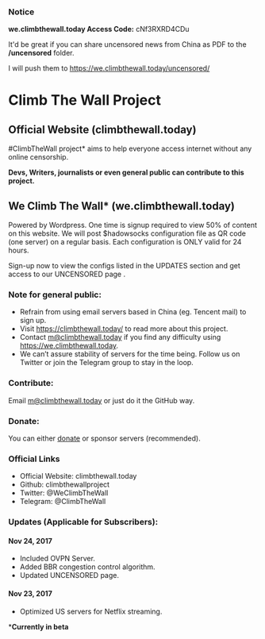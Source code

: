 ### Notice

**we.climbthewall.today Access Code:** cNf3RXRD4CDu

It'd be great if you can share uncensored news from China as PDF to the **/uncensored** folder. 

I will push them to https://we.climbthewall.today/uncensored/

# Climb The Wall Project

## Official Website (climbthewall.today)

#ClimbTheWall project* aims to help everyone access internet without any online censorship. 

**Devs, Writers, journalists or even general public can contribute to this project.**

## We Climb The Wall* (we.climbthewall.today)

Powered by Wordpress. One time is signup required to view 50% of content on this website. We will post $hadowsocks configuration file as QR code (one server) on a regular basis. Each configuration is ONLY valid for 24 hours.

Sign-up now to view the configs listed in the UPDATES section and get access to our UNCENSORED page . 

### Note for general public:

* Refrain from using email servers based in China (eg. Tencent mail) to sign up.
* Visit https://climbthewall.today/ to read more about this project.
* Contact m@climbthewall.today if you find any difficulty using https://we.climbthewall.today.
* We can’t assure stability of servers for the time being. Follow us on Twitter or join the Telegram group to stay in the loop.

### Contribute:

Email m@climbthewall.today or just do it the GitHub way.

### Donate:

You can either [donate](https://www.paypal.me/ClimbTheWallProject/10usd) or sponsor servers (recommended). 

### Official Links

* Official Website: climbthewall.today
* Github: climbthewallproject
* Twitter: @WeClimbTheWall
* Telegram: @ClimbTheWall

### Updates (Applicable for Subscribers):

#### Nov 24, 2017

* Included OVPN Server.
* Added BBR congestion control algorithm.
* Updated UNCENSORED page.

#### Nov 23, 2017

* Optimized US servers for Netflix streaming.

***Currently in beta**
